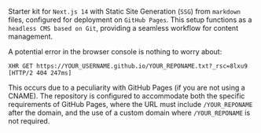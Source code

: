 Starter kit for `Next.js 14` with Static Site Generation (`SSG`) from `markdown` files, configured for deployment on `GitHub Pages`.
This setup functions as a `headless CMS based on Git`, providing a seamless workflow for content management.

A potential error in the browser console is nothing to worry about:

```
XHR GET https://YOUR_USERNAME.github.io/YOUR_REPONAME.txt?_rsc=8lxu9 [HTTP/2 404 247ms]
```

This occurs due to a peculiarity with GitHub Pages (if you are not using a CNAME). The repository is configured to accommodate both the specific requirements of GitHub Pages, where the URL must include `/YOUR_REPONAME` after the domain, and the use of a custom domain where `/YOUR_REPONAME` is not required.
